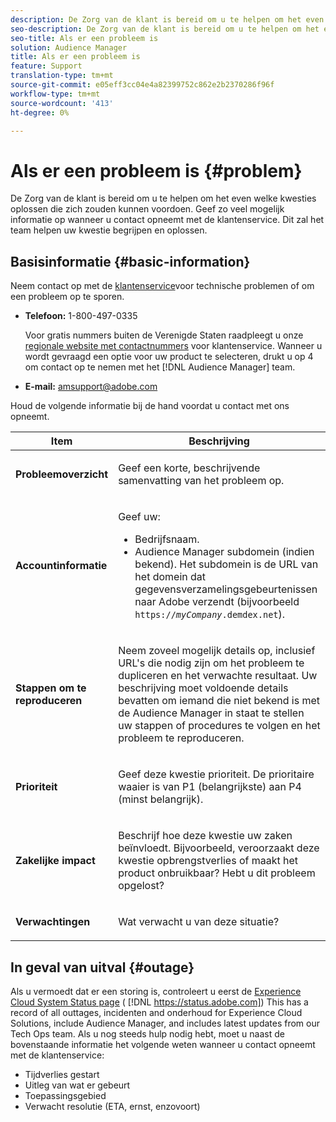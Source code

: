 ```yaml
---
description: De Zorg van de klant is bereid om u te helpen om het even welke kwesties oplossen die zich zouden kunnen voordoen. Geef zo veel mogelijk informatie op wanneer u contact opneemt met de klantenservice. Dit zal het team helpen uw kwestie begrijpen en oplossen.
seo-description: De Zorg van de klant is bereid om u te helpen om het even welke kwesties oplossen die zich zouden kunnen voordoen. Geef zo veel mogelijk informatie op wanneer u contact opneemt met de klantenservice. Dit zal het team helpen uw kwestie begrijpen en oplossen.
seo-title: Als er een probleem is
solution: Audience Manager
title: Als er een probleem is
feature: Support
translation-type: tm+mt
source-git-commit: e05eff3cc04e4a82399752c862e2b2370286f96f
workflow-type: tm+mt
source-wordcount: '413'
ht-degree: 0%

---
```



# Als er een probleem is {#problem}

De Zorg van de klant is bereid om u te helpen om het even welke kwesties oplossen die zich zouden kunnen voordoen. Geef zo veel mogelijk informatie op wanneer u contact opneemt met de klantenservice. Dit zal het team helpen uw kwestie begrijpen en oplossen.

## Basisinformatie {#basic-information}

<!-- 

r_problem.xml

 -->

Neem contact op met de [klantenservice](https://helpx.adobe.com/marketing-cloud/contact-support.html)voor technische problemen of om een probleem op te sporen.

* **Telefoon:** 1-800-497-0335

   Voor gratis nummers buiten de Verenigde Staten raadpleegt u onze [regionale website met contactnummers](https://helpx.adobe.com/contact/dma-external/DMACustomeCareRegionalPhoneNumbers.html) voor klantenservice. Wanneer u wordt gevraagd een optie voor uw product te selecteren, drukt u op 4 om contact op te nemen met het [!DNL Audience Manager] team.

* **E-mail:** amsupport@adobe.com

Houd de volgende informatie bij de hand voordat u contact met ons opneemt.

<table id="table_28E76031E2804265B1A48AB2659F68F0"> 
 <thead> 
  <tr> 
   <th colname="col1" class="entry"> Item </th> 
   <th colname="col2" class="entry"> Beschrijving </th> 
  </tr>
 </thead>
 <tbody> 
  <tr> 
   <td colname="col1"> <p><b>Probleemoverzicht</b> </p> </td> 
   <td colname="col2"> <p>Geef een korte, beschrijvende samenvatting van het probleem op. </p> </td> 
  </tr> 
  <tr> 
   <td colname="col1"> <p><b>Accountinformatie</b> </p> </td> 
   <td colname="col2"> <p>Geef uw: </p> <p> 
     <ul id="ul_6ACF6EF2165C4041A891FF36D78BBA63"> 
      <li id="li_86573CAAE8454BE6BDF44F9A8281FF95">Bedrijfsnaam. </li> 
      <li id="li_8259BB738BA84A13982A8E84BCF56B2A"><span class="keyword"> Audience Manager</span> subdomein (indien bekend). Het subdomein is de URL van het domein dat gegevensverzamelingsgebeurtenissen naar <span class="keyword"> Adobe</span> verzendt (bijvoorbeeld <code>https://<i>myCompany</i>.demdex.net</code>). </li> 
     </ul> </p> </td> 
  </tr> 
  <tr> 
   <td colname="col1"> <p><b>Stappen om te reproduceren</b> </p> </td> 
   <td colname="col2"> <p>Neem zoveel mogelijk details op, inclusief URL's die nodig zijn om het probleem te dupliceren en het verwachte resultaat. Uw beschrijving moet voldoende details bevatten om iemand die niet bekend is met de <span class="keyword"> Audience Manager</span> in staat te stellen uw stappen of procedures te volgen en het probleem te reproduceren. </p> </td> 
  </tr> 
  <tr> 
   <td colname="col1"> <p><b>Prioriteit</b> </p> </td> 
   <td colname="col2"> <p>Geef deze kwestie prioriteit. De prioritaire waaier is van P1 (belangrijkste) aan P4 (minst belangrijk). </p> </td> 
  </tr> 
  <tr> 
   <td colname="col1"> <p><b>Zakelijke impact</b> </p> </td> 
   <td colname="col2"> <p>Beschrijf hoe deze kwestie uw zaken beïnvloedt. Bijvoorbeeld, veroorzaakt deze kwestie opbrengstverlies of maakt het product onbruikbaar? Hebt u dit probleem opgelost? </p> </td> 
  </tr> 
  <tr> 
   <td colname="col1"> <p><b>Verwachtingen</b> </p> </td> 
   <td colname="col2"> <p>Wat verwacht u van deze situatie? </p> </td> 
  </tr> 
 </tbody> 
</table>

## In geval van uitval {#outage}

Als u vermoedt dat er een storing is, controleert u eerst de [Experience Cloud System Status page](https://status.adobe.com) ( [!DNL https://status.adobe.com]) This has a record of all outtages, incidenten and onderhoud for Experience Cloud Solutions, include Audience Manager, and includes latest updates from our Tech Ops team. Als u nog steeds hulp nodig hebt, moet u naast de bovenstaande informatie het volgende weten wanneer u contact opneemt met de klantenservice:

* Tijdverlies gestart
* Uitleg van wat er gebeurt
* Toepassingsgebied
* Verwacht resolutie (ETA, ernst, enzovoort)